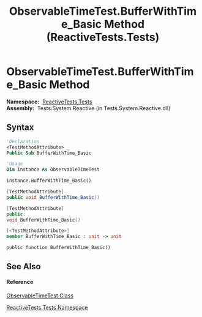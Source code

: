 ﻿---
title: ObservableTimeTest.BufferWithTime_Basic Method  (ReactiveTests.Tests)
TOCTitle: BufferWithTime_Basic Method
ms:assetid: M:ReactiveTests.Tests.ObservableTimeTest.BufferWithTime_Basic
ms:mtpsurl: https://msdn.microsoft.com/en-us/library/reactivetests.tests.observabletimetest.bufferwithtime_basic(v=VS.103)
ms:contentKeyID: 36618980
ms.date: 06/28/2011
mtps_version: v=VS.103
f1_keywords:
- ReactiveTests.Tests.ObservableTimeTest.BufferWithTime_Basic
dev_langs:
- CSharp
- JScript
- VB
- FSharp
- c++
---

# ObservableTimeTest.BufferWithTime\_Basic Method

**Namespace:**  [ReactiveTests.Tests](hh289046\(v=vs.103\).md)  
**Assembly:**  Tests.System.Reactive (in Tests.System.Reactive.dll)

## Syntax

``` vb
'Declaration
<TestMethodAttribute> _
Public Sub BufferWithTime_Basic
```

``` vb
'Usage
Dim instance As ObservableTimeTest

instance.BufferWithTime_Basic()
```

``` csharp
[TestMethodAttribute]
public void BufferWithTime_Basic()
```

``` c++
[TestMethodAttribute]
public:
void BufferWithTime_Basic()
```

``` fsharp
[<TestMethodAttribute>]
member BufferWithTime_Basic : unit -> unit 
```

``` jscript
public function BufferWithTime_Basic()
```

## See Also

#### Reference

[ObservableTimeTest Class](hh315045\(v=vs.103\).md)

[ReactiveTests.Tests Namespace](hh289046\(v=vs.103\).md)

